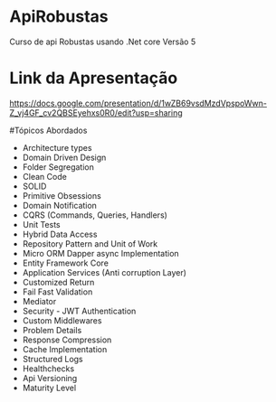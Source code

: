 # ApiRobustas
Curso de api Robustas usando .Net core Versão 5

# Link da Apresentação
https://docs.google.com/presentation/d/1wZB69vsdMzdVpspoWwn-Z_vj4GF_cv2QBSEyehxs0R0/edit?usp=sharing

#Tópicos Abordados

* Architecture types
* Domain Driven Design
* Folder Segregation
* Clean Code
* SOLID
* Primitive Obsessions
* Domain Notification
* CQRS (Commands, Queries, Handlers)
* Unit Tests
* Hybrid Data Access
* Repository Pattern and Unit of Work
* Micro ORM Dapper async  Implementation
* Entity Framework Core
* Application Services (Anti corruption Layer)
* Customized Return
* Fail Fast Validation
* Mediator
* Security - JWT  Authentication
* Custom Middlewares
* Problem Details
* Response Compression
* Cache Implementation
* Structured Logs
* Healthchecks
* Api Versioning 
* Maturity Level



